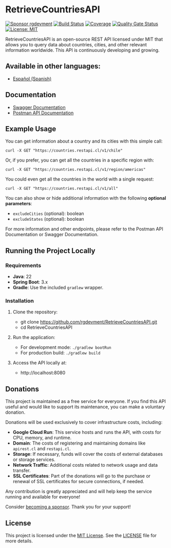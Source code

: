 # RetrieveCountriesAPI

[![Sponsor rgdevment](https://img.shields.io/badge/Sponsor-rgdevment-blue?logo=github)](https://github.com/sponsors/rgdevment)
[![Build Status](https://github.com/rgdevment/RetrieveCountriesAPI/actions/workflows/main.yml/badge.svg)](https://github.com/rgdevment/RetrieveCountriesAPI/actions/workflows/main.yml)
[![Coverage](https://rgdevment.github.io/RetrieveCountriesAPI/badges/jacoco.svg)](https://rgdevment.github.io/RetrieveCountriesAPI)
[![Quality Gate Status](https://sonarcloud.io/api/project_badges/measure?project=rgdevment_RetrieveCountriesAPI&metric=alert_status)](https://sonarcloud.io/summary/new_code?id=rgdevment_RetrieveCountriesAPI)
[![License: MIT](https://img.shields.io/badge/License-MIT-yellow.svg)](https://opensource.org/licenses/MIT)

RetrieveCountriesAPI is an open-source REST API licensed under MIT that allows you to query data about countries, cities, and other relevant information worldwide. This API is continuously developing and growing.

## Available in other languages:
- [Español (Spanish)](README.md)

## Documentation

- [Swagger Documentation](https://countries.restapi.cl/docs)
- [Postman API Documentation](https://www.postman.com/rgdevment/workspace/retrievecountriesapi/overview)

## Example Usage

You can get information about a country and its cities with this simple call:

	curl -X GET "https://countries.restapi.cl/v1/chile"

Or, if you prefer, you can get all the countries in a specific region with:

	curl -X GET "https://countries.restapi.cl/v1/region/americas"

You could even get all the countries in the world with a single request:

	curl -X GET "https://countries.restapi.cl/v1/all"

You can also show or hide additional information with the following **optional parameters**:

- `excludeCities` (optional): boolean
- `excludeStates` (optional): boolean

For more information and other endpoints, please refer to the Postman API Documentation or Swagger Documentation.

## Running the Project Locally

### Requirements

- **Java**: 22
- **Spring Boot**: 3.x
- **Gradle**: Use the included `gradlew` wrapper.

### Installation

1. Clone the repository:
   - git clone https://github.com/rgdevment/RetrieveCountriesAPI.git
   - cd RetrieveCountriesAPI

2. Run the application:
   - For development mode: `./gradlew bootRun`
   - For production build: `./gradlew build`

3. Access the API locally at:
   - http://localhost:8080

## Donations

This project is maintained as a free service for everyone. If you find this API useful and would like to support its maintenance, you can make a voluntary donation.

Donations will be used exclusively to cover infrastructure costs, including:

- **Google Cloud Run**: This service hosts and runs the API, with costs for CPU, memory, and runtime.
- **Domain**: The costs of registering and maintaining domains like `apirest.cl` and `restapi.cl`.
- **Storage**: If necessary, funds will cover the costs of external databases or storage services.
- **Network Traffic**: Additional costs related to network usage and data transfer.
- **SSL Certificates**: Part of the donations will go to the purchase or renewal of SSL certificates for secure connections, if needed.

Any contribution is greatly appreciated and will help keep the service running and available for everyone!

Consider [becoming a sponsor](https://github.com/sponsors/rgdevment). Thank you for your support!

## License

This project is licensed under the [MIT License](https://choosealicense.com/licenses/mit/). See the [LICENSE](LICENSE.md) file for more details.
